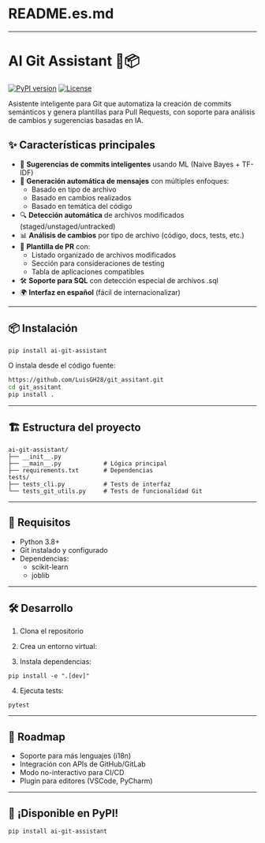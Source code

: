 # README.es.md

---



# AI Git Assistant 🤖📦

[![PyPI version](https://img.shields.io/pypi/v/ai-git-assistant)](https://pypi.org/project/ai-git-assistant/)
[![License](https://img.shields.io/badge/license-MIT-blue.svg)](LICENSE)

Asistente inteligente para Git que automatiza la creación de commits semánticos y genera plantillas para Pull Requests, con soporte para análisis de cambios y sugerencias basadas en IA.

## ✨ Características principales

- 🧠 **Sugerencias de commits inteligentes** usando ML (Naive Bayes + TF-IDF)
- 📝 **Generación automática de mensajes** con múltiples enfoques:
  - Basado en tipo de archivo
  - Basado en cambios realizados
  - Basado en temática del código
- 🔍 **Detección automática** de archivos modificados (staged/unstaged/untracked)
- 📊 **Análisis de cambios** por tipo de archivo (código, docs, tests, etc.)
- 📑 **Plantilla de PR** con:
  - Listado organizado de archivos modificados
  - Sección para consideraciones de testing
  - Tabla de aplicaciones compatibles
- 🛠️ **Soporte para SQL** con detección especial de archivos .sql
- 🌍 **Interfaz en español** (fácil de internacionalizar)

---

## 📦 Instalación

```bash
pip install ai-git-assistant
```

O instala desde el código fuente:

```bash
https://github.com/LuisGH28/git_assitant.git
cd git_assitant
pip install .
```

---

## 🏗️ Estructura del proyecto

```
ai-git-assistant/
├── __init__.py
├── __main__.py            # Lógica principal
├── requirements.txt       # Dependencias
tests/
├── tests_cli.py           # Tests de interfaz
└── tests_git_utils.py     # Tests de funcionalidad Git

```

---

## 📌 Requisitos

* Python 3.8+
* Git instalado y configurado
* Dependencias:
  * scikit-learn
  * joblib

---

## 🛠️ Desarrollo

1. Clona el repositorio
2. Crea un entorno virtual:


3. Instala dependencias:

```
pip install -e ".[dev]"
```


4. Ejecuta tests:

```
pytest
```


---



## 🤖 Roadmap

* Soporte para más lenguajes (i18n)
* Integración con APIs de GitHub/GitLab
* Modo no-interactivo para CI/CD
* Plugin para editores (VSCode, PyCharm)

---



## 🎉 ¡Disponible en PyPI!


```
pip install ai-git-assistant
```
